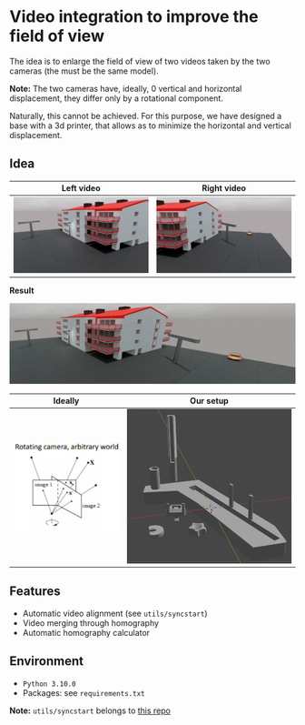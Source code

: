 # Video integration to improve the field of view
The idea is to enlarge the field of view of two videos taken by the two cameras (the must be the same model).

**Note:** The two cameras have, ideally, 0 vertical and horizontal displacement, they differ only by a rotational component.

Naturally, this cannot be achieved. For this purpose, we have designed a base with a 3d printer, that allows as to minimize the horizontal and vertical displacement.
## Idea
Left video           |  Right video
:-------------------------:|:-------------------------:
![](readme_photos/left.png)  |  ![](readme_photos/right.png)

**Result**

![](readme_photos/result.gif)


Ideally           |  Our setup
:-------------------------:|:-------------------------:
![](readme_photos/rotating.png)  |  ![](readme_photos/support.png)


## Features
* Automatic video alignment (see ```utils/syncstart```)
* Video merging through homography
* Automatic homography calculator

## Environment
* ```Python 3.10.0```
* Packages: see ```requirements.txt```

**Note:** ```utils/syncstart``` belongs to [this repo](https://github.com/rpuntaie/syncstart)

